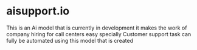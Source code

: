 # aisupport.io
This is an Ai model that is currently in development it makes the work of company hiring for call centers easy specially Customer support task can fully be automated using this model that is created
